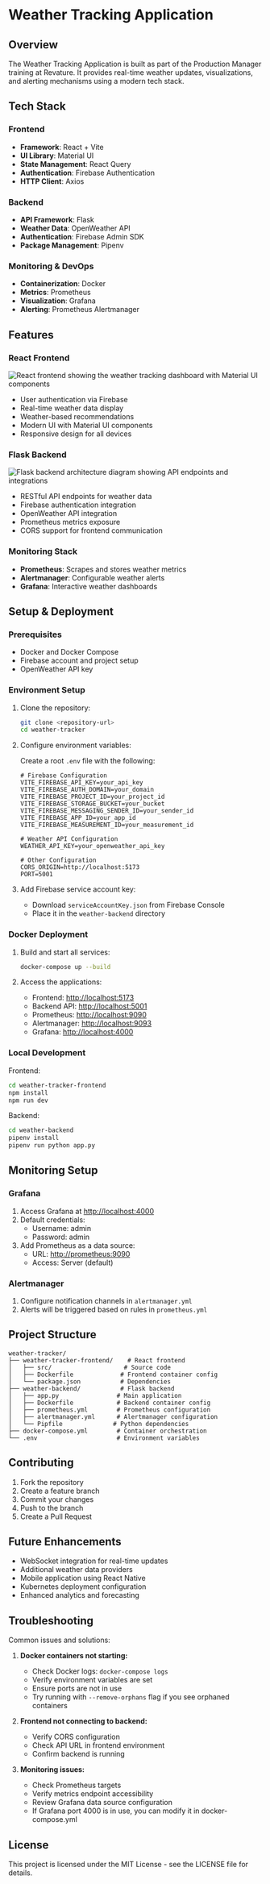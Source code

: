 # Weather Tracking Application

## Overview

The Weather Tracking Application is built as part of the Production Manager training at Revature. It provides real-time weather updates, visualizations, and alerting mechanisms using a modern tech stack.

## Tech Stack

### Frontend

- **Framework**: React + Vite
- **UI Library**: Material UI
- **State Management**: React Query
- **Authentication**: Firebase Authentication
- **HTTP Client**: Axios

### Backend

- **API Framework**: Flask
- **Weather Data**: OpenWeather API
- **Authentication**: Firebase Admin SDK
- **Package Management**: Pipenv

### Monitoring & DevOps

- **Containerization**: Docker
- **Metrics**: Prometheus
- **Visualization**: Grafana
- **Alerting**: Prometheus Alertmanager

## Features

### React Frontend

![React frontend showing the weather tracking dashboard with Material UI components](assets/login.png)

- User authentication via Firebase
- Real-time weather data display
- Weather-based recommendations
- Modern UI with Material UI components
- Responsive design for all devices

### Flask Backend

![Flask backend architecture diagram showing API endpoints and integrations](assets/flaskbackend.png)

- RESTful API endpoints for weather data
- Firebase authentication integration
- OpenWeather API integration
- Prometheus metrics exposure
- CORS support for frontend communication

### Monitoring Stack

- **Prometheus**: Scrapes and stores weather metrics
- **Alertmanager**: Configurable weather alerts
- **Grafana**: Interactive weather dashboards

## Setup & Deployment

### Prerequisites

- Docker and Docker Compose
- Firebase account and project setup
- OpenWeather API key

### Environment Setup

1. Clone the repository:

   ```bash
   git clone <repository-url>
   cd weather-tracker
   ```

2. Configure environment variables:

   Create a root `.env` file with the following:

   ```
   # Firebase Configuration
   VITE_FIREBASE_API_KEY=your_api_key
   VITE_FIREBASE_AUTH_DOMAIN=your_domain
   VITE_FIREBASE_PROJECT_ID=your_project_id
   VITE_FIREBASE_STORAGE_BUCKET=your_bucket
   VITE_FIREBASE_MESSAGING_SENDER_ID=your_sender_id
   VITE_FIREBASE_APP_ID=your_app_id
   VITE_FIREBASE_MEASUREMENT_ID=your_measurement_id

   # Weather API Configuration
   WEATHER_API_KEY=your_openweather_api_key

   # Other Configuration
   CORS_ORIGIN=http://localhost:5173
   PORT=5001
   ```

3. Add Firebase service account key:
   - Download `serviceAccountKey.json` from Firebase Console
   - Place it in the `weather-backend` directory

### Docker Deployment

1. Build and start all services:

   ```bash
   docker-compose up --build
   ```

2. Access the applications:
   - Frontend: <http://localhost:5173>
   - Backend API: <http://localhost:5001>
   - Prometheus: <http://localhost:9090>
   - Alertmanager: <http://localhost:9093>
   - Grafana: <http://localhost:4000>

### Local Development

Frontend:

```bash
cd weather-tracker-frontend
npm install
npm run dev
```

Backend:

```bash
cd weather-backend
pipenv install
pipenv run python app.py
```

## Monitoring Setup

### Grafana

1. Access Grafana at <http://localhost:4000>
2. Default credentials:
   - Username: admin
   - Password: admin
3. Add Prometheus as a data source:
   - URL: <http://prometheus:9090>
   - Access: Server (default)

### Alertmanager

1. Configure notification channels in `alertmanager.yml`
2. Alerts will be triggered based on rules in `prometheus.yml`

## Project Structure

```
weather-tracker/
├── weather-tracker-frontend/    # React frontend
│   ├── src/                    # Source code
│   ├── Dockerfile             # Frontend container config
│   └── package.json           # Dependencies
├── weather-backend/           # Flask backend
│   ├── app.py                # Main application
│   ├── Dockerfile            # Backend container config
│   ├── prometheus.yml        # Prometheus configuration
│   ├── alertmanager.yml      # Alertmanager configuration
│   └── Pipfile              # Python dependencies
├── docker-compose.yml        # Container orchestration
└── .env                      # Environment variables
```

## Contributing

1. Fork the repository
2. Create a feature branch
3. Commit your changes
4. Push to the branch
5. Create a Pull Request

## Future Enhancements

- WebSocket integration for real-time updates
- Additional weather data providers
- Mobile application using React Native
- Kubernetes deployment configuration
- Enhanced analytics and forecasting

## Troubleshooting

Common issues and solutions:

1. **Docker containers not starting:**
   - Check Docker logs: `docker-compose logs`
   - Verify environment variables are set
   - Ensure ports are not in use
   - Try running with `--remove-orphans` flag if you see orphaned containers

2. **Frontend not connecting to backend:**
   - Verify CORS configuration
   - Check API URL in frontend environment
   - Confirm backend is running

3. **Monitoring issues:**
   - Check Prometheus targets
   - Verify metrics endpoint accessibility
   - Review Grafana data source configuration
   - If Grafana port 4000 is in use, you can modify it in docker-compose.yml

## License

This project is licensed under the MIT License - see the LICENSE file for details.
